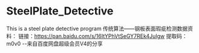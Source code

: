 # SteelPlate_Detective
This is a steel plate detective program
传统算法——钢板表面瑕疵检测数据资料：
链接：https://pan.baidu.com/s/16ItYPhVtSeGY7REk4JuIgw 
提取码：m0v0 
--来自百度网盘超级会员V4的分享
